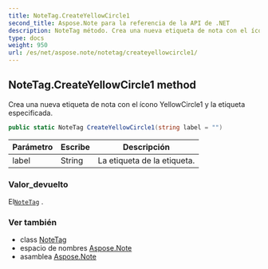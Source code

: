 ```yaml
---
title: NoteTag.CreateYellowCircle1
second_title: Aspose.Note para la referencia de la API de .NET
description: NoteTag método. Crea una nueva etiqueta de nota con el ícono YellowCircle1 y la etiqueta especificada.
type: docs
weight: 950
url: /es/net/aspose.note/notetag/createyellowcircle1/
---
```

## NoteTag.CreateYellowCircle1 method

Crea una nueva etiqueta de nota con el ícono YellowCircle1 y la etiqueta especificada.

```csharp
public static NoteTag CreateYellowCircle1(string label = "")
```

| Parámetro | Escribe | Descripción |
| --- | --- | --- |
| label | String | La etiqueta de la etiqueta. |

### Valor_devuelto

El[`NoteTag`](../) .

### Ver también

* class [NoteTag](../)
* espacio de nombres [Aspose.Note](../../notetag/)
* asamblea [Aspose.Note](../../../)


